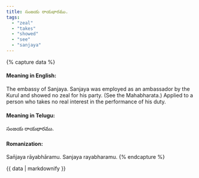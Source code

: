 ```yaml
---
title: సంజయ రాయభారము.
tags:
  - "zeal"
  - "takes"
  - "showed"
  - "see"
  - "sanjaya"
---
```


{% capture data %}
#### Meaning in English:
The embassy of Sanjaya.
Sanjaya was employed as an ambassador by the Kurul and showed no zeal for his party. (See the Mahabharata.)
Applied to a person who takes no real interest in the performance of his duty.

#### Meaning in Telugu:
సంజయ రాయభారము.

#### Romanization:
San̄jaya rāyabhāramu.
Sanjaya rayabharamu.
{% endcapture %}

{{ data | markdownify }}


